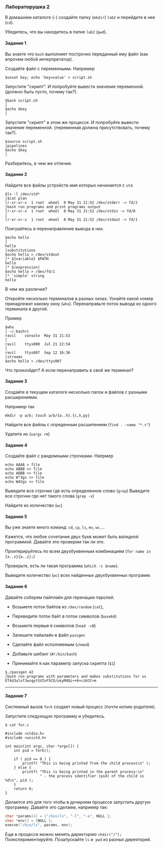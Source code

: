 ### Лабораторушка 2


В домашнем каталоге (`~`) создайте папку (`mkdir`) `lab2` и перейдите в нее (`cd`).

Убедитесь, что вы находитесь в папке `lab2` (`pwd`).


#### Задание 1 
Вы знаете что `bash` выполняет построчно переданный ему файл 
(как впрочем любой интерпретатор).

Создайте файл с переменными. Например
```shell
$unset key; echo 'key=value' > script.sh 
```
Запустите "скрипт". И попробуйте вывести значение переменной.
(должно быть пусто, почему так?).
```shell script
$bash script.sh                                                                     │
$echo $key                                                                            │
```

Запустите "скрипт" в этом же процессе. И попробуйте вывести значение переменной.
(переменная должна присутствовать, почему так?).
```shell script                                                                                                                  │streams
$source script.sh                                                                   │pipelines
$echo $key                                                                            │
```
Разберитесь, в чем же отличие.

#### Задание 2

Найдите все файлы устройств имя которых начинается с `std`.
```shell script
$ls -l /dev/std*                                                                    │$cat plan 
lr-xr-xr-x  1 root  wheel  0 May 31 21:52 /dev/stderr -> fd/2                                                          │bash run programs and print programs output
lr-xr-xr-x  1 root  wheel  0 May 31 21:52 /dev/stdin -> fd/0                                                           │
lr-xr-xr-x  1 root  wheel  0 May 31 21:52 /dev/stdout -> fd/1
```

Поиграйтесь в перенаправление вывода в них.
```shell script
$echo hello                                                                         │
hello                                                                                                                  │substitutions
$echo hello > /dev/stdout                                                           │* ${variable} $PATH
hello                                                                                                                  │* $(expression)
$echo hello > /dev/fd/1                                                             │* 'simple' string
hello
```

В чем же различие?

Откройте несколько терминалов в разных окнах. 
Узнайте какой номер принадлежит какому окну (`who`).
Перенаправьте поток вывода из одного терминала в другой.

Пример

```shell script
$who                                                                                │ ~/.bashrc
ravil    console  May 31 21:53                                                                                         │
ravil    ttys000  Jul 21 22:54                                                                                      │
ravil    ttys007  Sep 12 16:36                                                                                         │streams
$echo hello > /dev/ttys007  
```

Что произойдет? А если перенаправить в свой же терминал?

#### Задание 3
Создайте в текущем каталоге несколько папок и файлов с разными расширениями.

Например так
```shell script
mkdir -p a/b; touch a/b/{a..h}.{c,h,py}
```

Найдите все файлы с опреденным расшитением (`find . -name "*.c"`)

Удалите их (`xargs rm`) 

#### Задание 4
Создайте файл с рандомными строчками.
Напрмер

```shell script
echo AAAA > file
echo ABBB >> file
echo ADBB >> file
echo W^3gs >> file
echo W42gs >> file
```

Выведите все строчки где есть определенное слово (`grep`)
Выведите все строчки где нет такого слова (`grep -v`)

Найдите их количество (`wc`)

#### Задание 5

Вы уже знаете много команд: `cd`, `cp`,  `ls`, `mv`, `wc`....

Кажется, что любое сочетание двух букв может быть валидной программой.
Давайте это проверим так ли это.

Проитерируйтесь по всем двухбуквенным комбинациям (`for name in {a..z}{a..z};`)

Проверьте, есть ли такая программа (`which -s $name`).

Выведите количество (`wc`) всех найденных двухбуквенных программ.


#### Задание 6
Давайте соберем пайплайн для геренации паролей.

- Возьмете поток байтов из `/dev/random` (`cat`),
- Переведите поток байт в поток символов (`base64`)
- Возьмите первые `N` символов (`head -cN`)

- Запишите пайалайн в файл `passgen`
- Сделайте файл исполняемым (`chmod`)
- Добавьте шебанг (`#!/bin/bash`)
- Принимайте `N` как параметр запуска скрипта (`$1`)


```shell script
$./passgen 42                                                                   │bash run programs with parameters and makes substitutions for us
ET4d3ulxfJwsqytSVIvF5CO/ukyM4Qi++6+ciHJC+m
```

------
#### Задание 7

Системный вызов `fork` создает новый процесс (почти копию родителя).

Запустите следующую программу и убедитесь.
```shell script
$ cat for.c

#include <stdio.h>
#include <unistd.h>

int main(int argc, char *argv[]) {
	int pid = fork();

	if ( pid == 0 ) {
		printf( "This is being printed from the child process\n" );
	} else {
		printf( "This is being printed in the parent process:\n"
		        " - the process identifier (pid) of the child is %d\n", pid );
	}
	return 0;
}
```

Делается это для того чтобы в дочернем процессе запустить другую программу.
Давайте это сделаем, например так:
```C
char *params[4] = {"/bin/ls", "-l", "-a", NULL };
char *env[] = {NULL };
execve("/bin/ls", params, env);
```

Еще в процессе можно менять директорию `chdir("/");`
Поэкспериментируйте. Позапускайте `ls` и  `pwd` из разных директорий.
